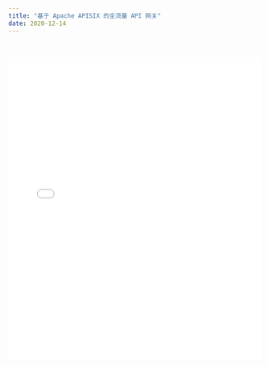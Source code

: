 ```yaml
---
title: "基于 Apache APISIX 的全流量 API 网关"
date: 2020-12-14
---
```


<iframe src="//player.bilibili.com/player.html?aid=627161961&bvid=BV1Gt4y1q7qC&cid=237509546&page=1" scrolling="no" frameborder="no" framespacing="0" allowfullscreen="true" style="display: block; width: 100%; height: 600px; padding-top: 30px"></iframe>
